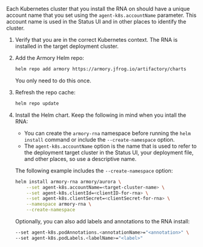 Each Kubernetes cluster that you install the RNA on should have a unique account name that you set using the `agent-k8s.accountName` parameter. This account name is used in the Status UI and in other places to identify the cluster.

1. Verify that you are in the correct Kubernetes context. The RNA is installed in the target deployment cluster.

2. Add the Armory Helm repo:

   ```bash
   helm repo add armory https://armory.jfrog.io/artifactory/charts
   ```

   You only need to do this once.

3. Refresh the repo cache:

   ```bash
   helm repo update
   ```

4. Install the Helm chart. Keep the following in mind when you intall the RNA:
   
   * You can create the `armory-rna` namespace before running the `helm install` command or include the `--create-namespace` option. 
   * The `agent-k8s.accountName` option is the name that is used to refer to the deployment target cluster in the Status UI, your deployment file, and other places, so use a descriptive name.
  
   The following example includes the `--create-namespace` option:

    ```bash
    helm install armory-rna armory/aurora \
        --set agent-k8s.accountName=<target-cluster-name> \
        --set agent-k8s.clientId=<clientID-for-rna> \
        --set agent-k8s.clientSecret=<clientSecret-for-rna> \
        --namespace armory-rna \
        --create-namespace 
    ```

    Optionally, you can also add labels and annotations to the RNA install:

    ```bash
    --set agent-k8s.podAnnotations.<annotationName>="<annotation>" \
    --set agent-k8s.podLabels.<labelName>="<label>"
    ```